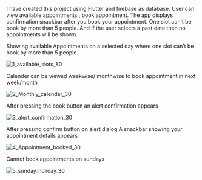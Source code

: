 I have created this project using Flutter and firebase as database. User can view available appointments , book appointment. The app displays confirmation snackbar after you book your appointment. One slot can’t be book by more than 5 people. And if the user selects a past date then no appointments will be shown.


Showing available Appointments on a selected day where one slot can’t be book by more than 5 people. 

![1_available_slots_80](https://user-images.githubusercontent.com/40622704/89616842-b1f4c280-d8a6-11ea-9d64-38f640b021fb.png)

Calender can be viewed weekwise/ monthwise to book appointment in next week/month

![2_Monthly_calender_30](https://user-images.githubusercontent.com/40622704/89617040-1879e080-d8a7-11ea-9e1d-0e4c683ec727.png)


After pressing the book button an alert confirmation appears

![3_alert_confirmation_30](https://user-images.githubusercontent.com/40622704/89617042-19ab0d80-d8a7-11ea-92f1-f6af33d4054e.png)


After pressing confirm button on alert dialog A snackbar showing your appointment details appears

![4_Appointment_booked_30](https://user-images.githubusercontent.com/40622704/89617045-1adc3a80-d8a7-11ea-8cce-045deb9b4787.png)


Cannot book appointments on sundays

![5_sunday_holiday_30](https://user-images.githubusercontent.com/40622704/89617036-16b01d00-d8a7-11ea-811e-af2343f8944b.png)
